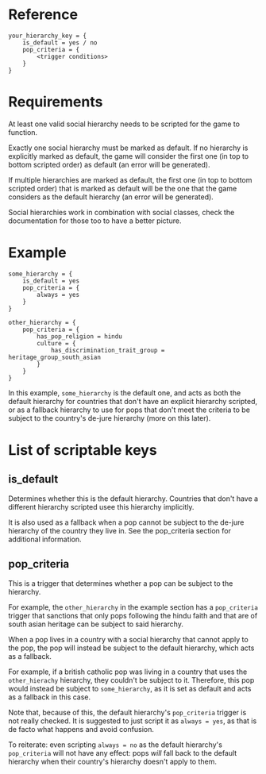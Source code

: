 # Reference
```
your_hierarchy_key = {
    is_default = yes / no
    pop_criteria = {
        <trigger conditions>
    }
}
```

# Requirements
At least one valid social hierarchy needs to be scripted for the game to
function.

Exactly one social hierarchy must be marked as default. If no hierarchy is
explicitly marked as default, the game will consider the first one (in top to
bottom scripted order) as default (an error will be generated).

If multiple hierarchies are marked as default, the first one (in top to bottom
scripted order) that is marked as default will be the one that the game
considers as the default hierarchy (an error will be generated).

Social hierarchies work in combination with social classes, check the
documentation for those too to have a better picture.

# Example
```
some_hierarchy = {
    is_default = yes
    pop_criteria = {
        always = yes
    }
}

other_hierarchy = {
    pop_criteria = {
        has_pop_religion = hindu
        culture = {
            has_discrimination_trait_group = heritage_group_south_asian
        }
    }
}
```

In this example, `some_hierarchy` is the default one, and acts as both the
default hierarchy for countries that don't have an explicit hierarchy scripted,
or as a fallback hierarchy to use for pops that don't meet the criteria to be
subject to the country's de-jure hierarchy (more on this later).

# List of scriptable keys
## is_default
Determines whether this is the default hierarchy. Countries that don't have
a different hierarchy scripted usee this hierarchy implicitly.

It is also used as a fallback when a pop cannot be subject to the de-jure
hierarchy of the country they live in. See the pop_criteria section for
additional information.

## pop_criteria
This is a trigger that determines whether a pop can be subject to the
hierarchy.

For example, the `other_hierarchy` in the example section has a `pop_criteria`
trigger that sanctions that only pops following the hindu faith and that are of
south asian heritage can be subject to said hierarchy.

When a pop lives in a country with a social hierarchy that cannot apply to
the pop, the pop will instead be subject to the default hierarchy, which acts
as a fallback.

For example, if a british catholic pop was living in a country that uses the
`other_hierachy` hierarchy, they couldn't be subject to it. Therefore, this
pop would instead be subject to `some_hierarchy`, as it is set as default and
acts as a fallback in this case.

Note that, because of this, the default hierarchy's `pop_criteria` trigger is
not really checked. It is suggested to just script it as `always = yes`,
as that is de facto what happens and avoid confusion.

To reiterate: even scripting `always = no` as the default hierarchy's
`pop_criteria` will not have any effect: pops _will_ fall back to the default
hierarchy when their country's hierarchy doesn't apply to them.
